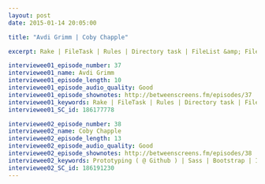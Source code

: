 ```yaml
---
layout: post
date: 2015-01-14 20:05:00

title: "Avdi Grimm | Coby Chapple"

excerpt: Rake | FileTask | Rules | Directory task | FileList &amp; FileUtils modules || Prototyping ( @ Github ) | Sass | Bootstrap | Internal tools | Remote work

interviewee01_episode_number: 37
interviewee01_name: Avdi Grimm
interviewee01_episode_length: 10
interviewee01_episode_audio_quality: Good
interviewee01_episode_shownotes: http://betweenscreens.fm/episodes/37
interviewee01_keywords: Rake | FileTask | Rules | Directory task | FileList & FileUtils modules
interviewee01_SC_id: 186177778

interviewee02_episode_number: 38
interviewee02_name: Coby Chapple
interviewee02_episode_length: 13
interviewee02_episode_audio_quality: Good
interviewee02_episode_shownotes: http://betweenscreens.fm/episodes/38
interviewee02_keywords: Prototyping ( @ Github ) | Sass | Bootstrap | Internal tools | Remote work
interviewee02_SC_id: 186191230
---
```

